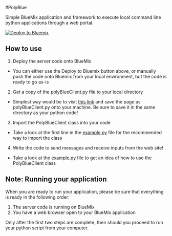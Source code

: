 #PolyBlue

Simple BlueMix application and framework to execute local command line python applications through a web portal.

[![Deploy to Bluemix](https://bluemix.net/deploy/button.png)](https://bluemix.net/deploy?repository=https://github.com/HenChao/TriviaREST)

## How to use

1. Deploy the server code onto BlueMix
  * You can either use the Deploy to Bluemix button above, or manually push the code onto Bluemix from your local environment, but the code is ready to go as-is

2. Get a copy of the polyBlueClient.py file to your local directory
  * Simplest way would be to visit [this link](https://raw.githubusercontent.com/HenChao/PolyBlue/master/polyBlueClient.py) and save the page as polyBlueClient.py onto your machine. Be sure to save it in the same directory as your python code!

3. Import the PolyBlueClient class into your code
  * Take a look at the first line in the [example.py](https://github.com/HenChao/PolyBlue/blob/master/example.py) file for the recommended way to import the class

4. Write the code to send messages and receive inputs from the web site!
  * Take a look at the [example.py](https://github.com/HenChao/PolyBlue/blob/master/example.py) file to get an idea of how to use the PolyBlueClient class

## Note: Running your application

When you are ready to run your application, please be sure that everything is ready in the following order:

1. The server code is running on BlueMix
2. You have a web browser open to your BlueMix application

Only after the first two steps are complete, then should you proceed to run your python script from your computer.
